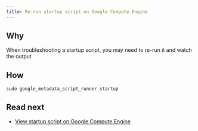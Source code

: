 ```yaml
---
title: Re-run startup script on Google Compute Engine
---
```


## Why

When troubleshooting a startup script, you may need to re-run it and watch the output

## How

```shell
sudo google_metadata_script_runner startup
```

## Read next

* [View startup script on Google Compute Engine](metadata-api/view-startup-script-on-google-compute-engine-using-metadata-endpoint.md)